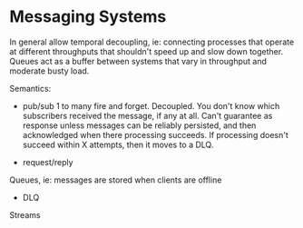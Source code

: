 # Messaging Systems

In general allow temporal decoupling, ie: connecting processes that operate at different throughputs that shouldn't speed up and slow down together. Queues act as a buffer between systems that vary in throughput and moderate busty load.

Semantics:

- pub/sub 1 to many fire and forget. Decoupled. You don't know which subscribers received the message, if any at all. Can't guarantee as response unless messages can be reliably persisted, and then acknowledged when there processing succeeds. If processing doesn't succeed within X attempts, then it moves to a DLQ.

- request/reply

Queues, ie: messages are stored when clients are offline

- DLQ

Streams
